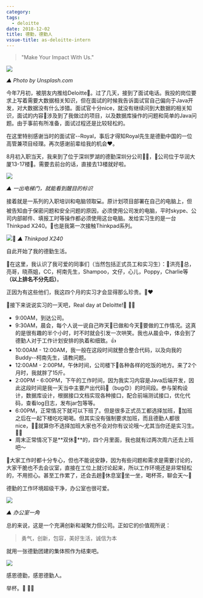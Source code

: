 ```yaml
---
category: 
tags:
  - deloitte
date: 2018-12-02
title: 德勤，德勤人
vssue-title: as-deloitte-intern
---
```




> "Make Your Impact With Us."

![](https://ws3.sinaimg.cn/large/006tNbRwgy1fxsdunyytrj31900u0e83.jpg)

*▲ Photo by Unsplash.com*

今年7月初，被朋友内推给Deloitte。过了几天，接到了面试电话。我投的岗位要求上写着需要大数据相关知识，但在面试的时候我告诉面试官自己偏向于Java开发，对大数据没有什么涉猎。面试官十分nice，就没有继续问到大数据的相关知识，面试的内容涉及到了我做过的项目，以及数据库操作的问题和简单的Java问题。由于事前有所准备，面试过程还是比较轻松的。
  
在这里特别感谢当时的面试官--Royal，事后才得知Royal先生是德勤中国的一位高管兼项目经理。再次感谢前辈给我的机会❤️。  
  
8月初入职当天，我来到了位于深圳罗湖的德勤深圳分公司，公司位于华润大厦13-17楼📌。需要去前台的话，直接去13楼就好啦。

![](https://ws4.sinaimg.cn/large/006tNbRwgy1fxsgukr3ljj30u00u0u0x.jpg)
  
*▲ 一出电梯门，就能看到醒目的标识*

接着就是一系列的入职培训和电脑领取💻。原计划项目部署在自己的电脑上，但被告知由于保密问题和安全问题的原因，必须使用公司发的电脑，平时skype、公司内部邮件、填报工时等操作都必须使用这台电脑。发给实习生的是一台Thinkpad X240。也是我第一次接触Thinkpad系列。

![](https://ws3.sinaimg.cn/large/006tNbRwgy1fxshcfsr7wj30u00u0x6p.jpg)
*▲ Thinkpad X240*

自此开始了我的德勤生活。
  
在这里，我认识了我可爱的同事们（当然包括正式员工和实习生）：洪亮总，亮哥，晓燕姐，CC，柯南先生，Shampoo，文仔，心儿，Poppy，Charlie等 **（以上排名不分先后）**。

正因为有这些他们，我这四个月的实习才会显得那么珍贵。❤️

接下来说说实习的一天吧，Real day at Deloitte!

- 9:00AM，到达公司。
- 9:30AM，晨会，每个人说一说自己昨天已做和今天要做的工作情况。这真的是很有趣的半个小时，时不时就会引发一次哄笑。我也从晨会中，体会到了德勤人对于工作计划安排的执着和细致。👍
- 10:00AM - 12:00AM，我一般在这段时间就整合整合代码，以及向我的Buddy--柯南先生，请教问题。
- 12:00AM - 2:00PM，午休时间，公司楼下各种各样的吃饭的地方。来了2个月时，我就胖了15斤。
- 2:00PM - 6:00PM，下午的工作时间，因为我实习内容是Java后端开发，因此这段时间是我一天当中主要产出代码（bug😊）的时间段。参与架构设计，数据库设计，根据接口文档实现各种接口，配合前端测试接口，优化代码，查看log日志，发布jar包等等。
- 6:00PM，正常情况下就可以下班了。但是很多正式员工都选择加班，加班之后在一起下楼吃吃喝喝。但其实没有强制要求加班，而且德勤人都很nice，就算你不选择加班大家也不会对你有议论哦～尤其当你还是实习生。
  
- 周末正常情况下是**双休**的，四个月里面，我也就有过两次周六还去上班吧～

大家工作时都十分专心，但也不能说安静，因为有些问题和需求是需要讨论的，大家干脆也不去会议室，直接在工位上就讨论起来，所以工作环境还是非常轻松的，不用担心。甚至工作累了，还会去趟休息室坐一坐，喝杯茶，聊会天～🍵

德勤的工作环境超级干净，办公室也很可爱。

![](https://ws3.sinaimg.cn/large/006tNbRwgy1fxsir74m40j31410u07wh.jpg)

*▲ 办公室一角*

总的来说，这是一个充满创新和凝聚力但公司。正如它的价值观所说：

>勇气，创新，包容，美好生活，诚信为本

就用一张德勤团建的集体照作为结束吧。

![](https://ws4.sinaimg.cn/large/006tNbRwgy1fxsixt0qd8j31900u0b2b.jpg)

感恩德勤，感恩德勤人。

举杯。🍻 


